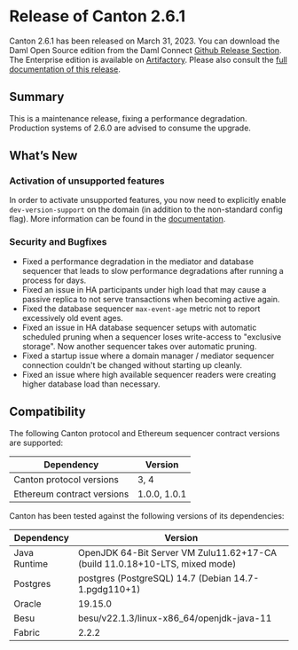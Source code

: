 
# Release of Canton 2.6.1

Canton 2.6.1 has been released on March 31, 2023. You can download the Daml Open Source edition from the Daml Connect [Github Release Section](https://github.com/digital-asset/daml/releases/tag/v2.6.1). The Enterprise edition is available on [Artifactory](https://digitalasset.jfrog.io/artifactory/canton-enterprise/canton-enterprise-2.6.1.zip).
Please also consult the [full documentation of this release](https://docs.daml.com/2.6.1/canton/about.html).

## Summary

This is a maintenance release, fixing a performance degradation. Production systems of 2.6.0 are advised to consume the upgrade.

## What’s New

### Activation of unsupported features
In order to activate unsupported features, you now need to explicitly enable `dev-version-support` on the domain (in
addition to the non-standard config flag). More information can be found in the
[documentation](https://docs.daml.com/2.6.1/canton/usermanual/FAQ.html#how-do-i-enable-unsupported-features).

### Security and Bugfixes
- Fixed a performance degradation in the mediator and database sequencer that leads to slow performance degradations after running a process for days.
- Fixed an issue in HA participants under high load that may cause a passive replica to not serve transactions when becoming active again.
- Fixed the database sequencer `max-event-age` metric not to report excessively old event ages.
- Fixed an issue in HA database sequencer setups with automatic scheduled pruning when a sequencer loses
  write-access to "exclusive storage". Now another sequencer takes over automatic pruning.
- Fixed a startup issue where a domain manager / mediator sequencer connection couldn't be changed without starting up cleanly.
- Fixed an issue where high available sequencer readers were creating higher database load than necessary.

## Compatibility

The following Canton protocol and Ethereum sequencer contract versions are supported:

| Dependency                 | Version                    |
|----------------------------|----------------------------|
| Canton protocol versions   | 3, 4          |
| Ethereum contract versions | 1.0.0, 1.0.1 |

Canton has been tested against the following versions of its dependencies:

| Dependency                 | Version                    |
|----------------------------|----------------------------|
| Java Runtime               | OpenJDK 64-Bit Server VM Zulu11.62+17-CA (build 11.0.18+10-LTS, mixed mode)               |
| Postgres                   | postgres (PostgreSQL) 14.7 (Debian 14.7-1.pgdg110+1)           |
| Oracle                     | 19.15.0             |
| Besu                       | besu/v22.1.3/linux-x86_64/openjdk-java-11               |
| Fabric                     | 2.2.2             |

